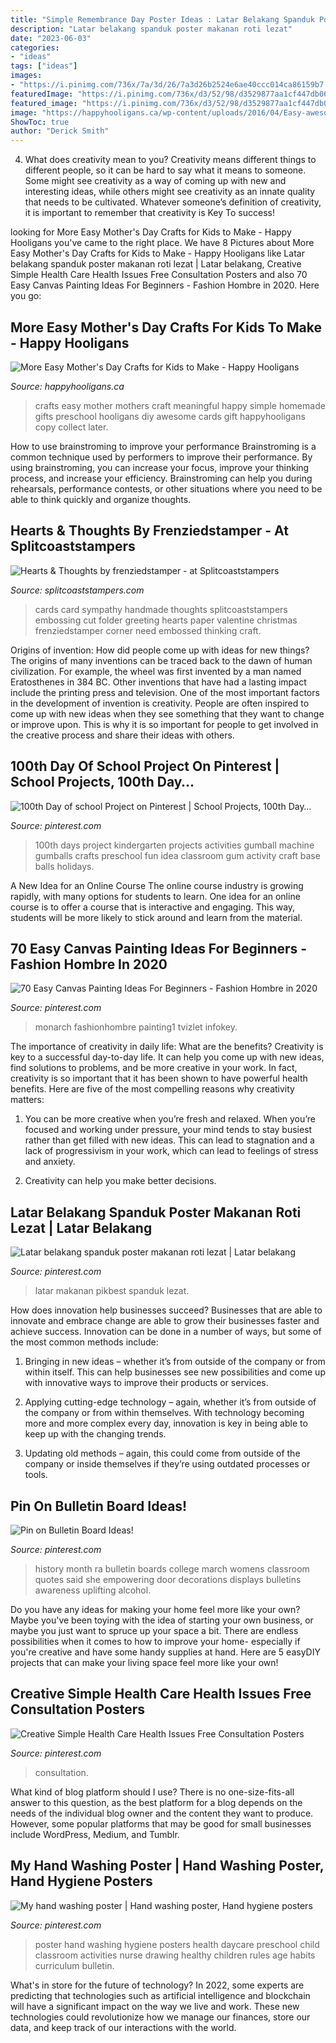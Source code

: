 ```yaml
---
title: "Simple Remembrance Day Poster Ideas : Latar Belakang Spanduk Poster Makanan Roti Lezat"
description: "Latar belakang spanduk poster makanan roti lezat"
date: "2023-06-03"
categories:
- "ideas"
tags: ["ideas"]
images:
- "https://i.pinimg.com/736x/7a/3d/26/7a3d26b2524e6ae40ccc014ca86159b7.jpg"
featuredImage: "https://i.pinimg.com/736x/d3/52/98/d3529877aa1cf447db06c0267f62044c--ra-bulletin-boards-womens-history-month-bulletin-board.jpg"
featured_image: "https://i.pinimg.com/736x/d3/52/98/d3529877aa1cf447db06c0267f62044c--ra-bulletin-boards-womens-history-month-bulletin-board.jpg"
image: "https://happyhooligans.ca/wp-content/uploads/2016/04/Easy-awesome-Mothers-Day-crafts-for-kids-to-make-Happy-Hooligans-copy.jpg"
ShowToc: true
author: "Derick Smith"
---
```



4. What does creativity mean to you?
Creativity means different things to different people, so it can be hard to say what it means to someone. Some might see creativity as a way of coming up with new and interesting ideas, while others might see creativity as an innate quality that needs to be cultivated. Whatever someone’s definition of creativity, it is important to remember that creativity is Key To success!

	

		
looking for More Easy Mother&#039;s Day Crafts for Kids to Make - Happy Hooligans you've came to the right place. We have 8 Pictures about More Easy Mother&#039;s Day Crafts for Kids to Make - Happy Hooligans like Latar belakang spanduk poster makanan roti lezat | Latar belakang, Creative Simple Health Care Health Issues Free Consultation Posters and also 70 Easy Canvas Painting Ideas For Beginners - Fashion Hombre in 2020. Here you go:
		
    
## More Easy Mother&#039;s Day Crafts For Kids To Make - Happy Hooligans

<img loading=lazy src="https://happyhooligans.ca/wp-content/uploads/2016/04/Easy-awesome-Mothers-Day-crafts-for-kids-to-make-Happy-Hooligans-copy.jpg" onerror="this.onerror=null;this.src='https://tse3.mm.bing.net/th?id=OIP.cifP2ZhoLGaCX_NEiZv_NQHaLH&amp;pid=15.1';" alt="More Easy Mother&#039;s Day Crafts for Kids to Make - Happy Hooligans">

_Source: happyhooligans.ca_

>crafts easy mother mothers craft meaningful happy simple homemade gifts preschool hooligans diy awesome cards gift happyhooligans copy collect later. 

	

How to use brainstroming to improve your performance
Brainstroming is a common technique used by performers to improve their performance. By using brainstroming, you can increase your focus, improve your thinking process, and increase your efficiency. Brainstroming can help you during rehearsals, performance contests, or other situations where you need to be able to think quickly and organize thoughts.

    
## Hearts &amp; Thoughts By Frenziedstamper - At Splitcoaststampers

<img loading=lazy src="http://images.splitcoaststampers.com/data/gallery/500/2013/01/16/Embossing_feature_-_Heart_Thoughts_by_frenziedstamper.jpg" onerror="this.onerror=null;this.src='https://tse1.mm.bing.net/th?id=OIP.8CfpdliYZK60RMxEgMW4DQHaIn&amp;pid=15.1';" alt="Hearts &amp; Thoughts by frenziedstamper - at Splitcoaststampers">

_Source: splitcoaststampers.com_

>cards card sympathy handmade thoughts splitcoaststampers embossing cut folder greeting hearts paper valentine christmas frenziedstamper corner need embossed thinking craft. 

	

Origins of invention: How did people come up with ideas for new things?
The origins of many inventions can be traced back to the dawn of human civilization. For example, the wheel was first invented by a man named Eratosthenes in 384 BC. Other inventions that have had a lasting impact include the printing press and television. 
One of the most important factors in the development of invention is creativity. People are often inspired to come up with new ideas when they see something that they want to change or improve upon. This is why it is so important for people to get involved in the creative process and share their ideas with others.

    
## 100th Day Of School Project On Pinterest | School Projects, 100th Day…

<img loading=lazy src="https://s-media-cache-ak0.pinimg.com/originals/a4/3e/80/a43e8043a1caf60832a6415119a8e702.jpg" onerror="this.onerror=null;this.src='https://tse1.mm.bing.net/th?id=OIP.rBSJR-EdHKn-KLGUWMGL-gHaKA&amp;pid=15.1';" alt="100th Day of school Project on Pinterest | School Projects, 100th Day…">

_Source: pinterest.com_

>100th days project kindergarten projects activities gumball machine gumballs crafts preschool fun idea classroom gum activity craft base balls holidays. 

	

A New Idea for an Online Course
The online course industry is growing rapidly, with many options for students to learn. One idea for an online course is to offer a course that is interactive and engaging. This way, students will be more likely to stick around and learn from the material.

    
## 70 Easy Canvas Painting Ideas For Beginners - Fashion Hombre In 2020

<img loading=lazy src="https://i.pinimg.com/736x/7a/3d/26/7a3d26b2524e6ae40ccc014ca86159b7.jpg" onerror="this.onerror=null;this.src='https://tse3.mm.bing.net/th?id=OIP.bd09-BEhK3up6fT7P6_POwHaJ2&amp;pid=15.1';" alt="70 Easy Canvas Painting Ideas For Beginners - Fashion Hombre in 2020">

_Source: pinterest.com_

>monarch fashionhombre painting1 tvizlet infokey. 

	

The importance of creativity in daily life: What are the benefits?
Creativity is key to a successful day-to-day life. It can help you come up with new ideas, find solutions to problems, and be more creative in your work. In fact, creativity is so important that it has been shown to have powerful health benefits. Here are five of the most compelling reasons why creativity matters: 
1. You can be more creative when you’re fresh and relaxed. When you’re focused and working under pressure, your mind tends to stay busiest rather than get filled with new ideas. This can lead to stagnation and a lack of progressivism in your work, which can lead to feelings of stress and anxiety. 

2. Creativity can help you make better decisions.

    
## Latar Belakang Spanduk Poster Makanan Roti Lezat | Latar Belakang

<img loading=lazy src="https://i.pinimg.com/736x/fd/29/5f/fd295f31cd5870749d661ede0a8e393f.jpg" onerror="this.onerror=null;this.src='https://tse4.mm.bing.net/th?id=OIP.c6M6WUWN6NF8qSglkJPqHgHaLJ&amp;pid=15.1';" alt="Latar belakang spanduk poster makanan roti lezat | Latar belakang">

_Source: pinterest.com_

>latar makanan pikbest spanduk lezat. 

	

How does innovation help businesses succeed?
Businesses that are able to innovate and embrace change are able to grow their businesses faster and achieve success. Innovation can be done in a number of ways, but some of the most common methods include:
1. Bringing in new ideas – whether it’s from outside of the company or from within itself. This can help businesses see new possibilities and come up with innovative ways to improve their products or services.

2. Applying cutting-edge technology – again, whether it’s from outside of the company or from within themselves. With technology becoming more and more complex every day, innovation is key in being able to keep up with the changing trends.

3. Updating old methods – again, this could come from outside of the company or inside themselves if they’re using outdated processes or tools.

    
## Pin On Bulletin Board Ideas!

<img loading=lazy src="https://i.pinimg.com/736x/d3/52/98/d3529877aa1cf447db06c0267f62044c--ra-bulletin-boards-womens-history-month-bulletin-board.jpg" onerror="this.onerror=null;this.src='https://tse2.mm.bing.net/th?id=OIP.-Cx0SlK1ztSzu8m4zZ4K6QHaNJ&amp;pid=15.1';" alt="Pin on Bulletin Board Ideas!">

_Source: pinterest.com_

>history month ra bulletin boards college march womens classroom quotes said she empowering door decorations displays bulletins awareness uplifting alcohol. 

	

Do you have any ideas for making your home feel more like your own? Maybe you've been toying with the idea of starting your own business, or maybe you just want to spruce up your space a bit. There are endless possibilities when it comes to how to improve your home- especially if you're creative and have some handy supplies at hand. Here are 5 easyDIY projects that can make your living space feel more like your own!

    
## Creative Simple Health Care Health Issues Free Consultation Posters

<img loading=lazy src="https://i.pinimg.com/736x/4f/e1/24/4fe1246b043af7228293f40ba4650435.jpg" onerror="this.onerror=null;this.src='https://tse1.mm.bing.net/th?id=OIP.dXSXNFMNrVlkIoycu7eHhgHaLH&amp;pid=15.1';" alt="Creative Simple Health Care Health Issues Free Consultation Posters">

_Source: pinterest.com_

>consultation. 

	

What kind of blog platform should I use?
There is no one-size-fits-all answer to this question, as the best platform for a blog depends on the needs of the individual blog owner and the content they want to produce. However, some popular platforms that may be good for small businesses include WordPress, Medium, and Tumblr.

    
## My Hand Washing Poster | Hand Washing Poster, Hand Hygiene Posters

<img loading=lazy src="https://i.pinimg.com/736x/da/39/60/da3960e1e35072814af83a007c30617c--hand-washing-poster-preschool-ideas.jpg" onerror="this.onerror=null;this.src='https://tse4.mm.bing.net/th?id=OIP.4rKxhNmYNzTebDxyGiOGZgHaNK&amp;pid=15.1';" alt="My hand washing poster | Hand washing poster, Hand hygiene posters">

_Source: pinterest.com_

>poster hand washing hygiene posters health daycare preschool child classroom activities nurse drawing healthy children rules age habits curriculum bulletin. 

	

What's in store for the future of technology?
In 2022, some experts are predicting that technologies such as artificial intelligence and blockchain will have a significant impact on the way we live and work. These new technologies could revolutionize how we manage our finances, store our data, and keep track of our interactions with the world.


